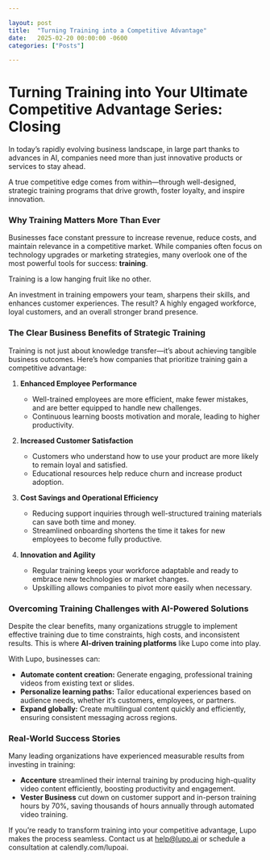 ```yaml
---

layout: post
title:  "Turning Training into a Competitive Advantage"
date:   2025-02-20 00:00:00 -0600
categories: ["Posts"] 

---
```


# Turning Training into Your Ultimate Competitive Advantage Series: Closing

In today’s rapidly evolving business landscape, in large part thanks to advances in AI, companies need more than just innovative products or services to stay ahead. 

A true competitive edge comes from within—through well-designed, strategic training programs that drive growth, foster loyalty, and inspire innovation.

### **Why Training Matters More Than Ever**

Businesses face constant pressure to increase revenue, reduce costs, and maintain relevance in a competitive market. While companies often focus on technology upgrades or marketing strategies, many overlook one of the most powerful tools for success: **training**. 

Training is a low hanging fruit like no other.

An investment in training empowers your team, sharpens their skills, and enhances customer experiences. The result? A highly engaged workforce, loyal customers, and an overall stronger brand presence.

### **The Clear Business Benefits of Strategic Training**

Training is not just about knowledge transfer—it’s about achieving tangible business outcomes. Here’s how companies that prioritize training gain a competitive advantage:

1. **Enhanced Employee Performance**
   - Well-trained employees are more efficient, make fewer mistakes, and are better equipped to handle new challenges.
   - Continuous learning boosts motivation and morale, leading to higher productivity.

2. **Increased Customer Satisfaction**
   - Customers who understand how to use your product are more likely to remain loyal and satisfied.
   - Educational resources help reduce churn and increase product adoption.

3. **Cost Savings and Operational Efficiency**
   - Reducing support inquiries through well-structured training materials can save both time and money.
   - Streamlined onboarding shortens the time it takes for new employees to become fully productive.

4. **Innovation and Agility**
   - Regular training keeps your workforce adaptable and ready to embrace new technologies or market changes.
   - Upskilling allows companies to pivot more easily when necessary.

### **Overcoming Training Challenges with AI-Powered Solutions**

Despite the clear benefits, many organizations struggle to implement effective training due to time constraints, high costs, and inconsistent results. This is where **AI-driven training platforms** like Lupo come into play.

With Lupo, businesses can:

- **Automate content creation:** Generate engaging, professional training videos from existing text or slides.
- **Personalize learning paths:** Tailor educational experiences based on audience needs, whether it’s customers, employees, or partners.
- **Expand globally:** Create multilingual content quickly and efficiently, ensuring consistent messaging across regions.
 
### **Real-World Success Stories**

Many leading organizations have experienced measurable results from investing in training:

- **Accenture** streamlined their internal training by producing high-quality video content efficiently, boosting productivity and engagement.
- **Vester Business** cut down on customer support and in-person training hours by 70%, saving thousands of hours annually through automated video training.


If you’re ready to transform training into your competitive advantage, Lupo makes the process seamless. Contact us at help@lupo.ai or schedule a consultation at calendly.com/lupoai.

